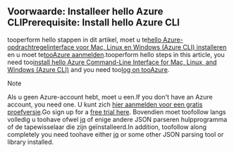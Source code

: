 ## <a name="prerequisite-install-hello-azure-cli"></a><span data-ttu-id="db4a4-101">Voorwaarde: Installeer hello Azure CLI</span><span class="sxs-lookup"><span data-stu-id="db4a4-101">Prerequisite: Install hello Azure CLI</span></span>
<span data-ttu-id="db4a4-102">tooperform hello stappen in dit artikel, moet u te[hello Azure-opdrachtregelinterface voor Mac, Linux en Windows (Azure CLI) installeren](../articles/cli-install-nodejs.md) en u moet te[tooAzure aanmelden](../articles/xplat-cli-connect.md).</span><span class="sxs-lookup"><span data-stu-id="db4a4-102">tooperform hello steps in this article, you need too[install hello Azure Command-Line Interface for Mac, Linux, and Windows (Azure CLI)](../articles/cli-install-nodejs.md) and you need too[log on tooAzure](../articles/xplat-cli-connect.md).</span></span> 

> [!NOTE]
> <span data-ttu-id="db4a4-103">Als u geen Azure-account hebt, moet u een.</span><span class="sxs-lookup"><span data-stu-id="db4a4-103">If you don't have an Azure account, you need one.</span></span> <span data-ttu-id="db4a4-104">U kunt zich [hier aanmelden voor een gratis proefversie](../articles/active-directory/sign-up-organization.md).</span><span class="sxs-lookup"><span data-stu-id="db4a4-104">Go sign up for a [free trial here](../articles/active-directory/sign-up-organization.md).</span></span> <span data-ttu-id="db4a4-105">Bovendien moet toofollow langs volledig u toohave ofwel [jq](https://stedolan.github.io/jq/) of enige andere JSON parseren hulpprogramma of de tapewisselaar die zijn geïnstalleerd.</span><span class="sxs-lookup"><span data-stu-id="db4a4-105">In addition, toofollow along completely you need toohave either [jq](https://stedolan.github.io/jq/) or some other JSON parsing tool or library installed.</span></span>
> 
> 


